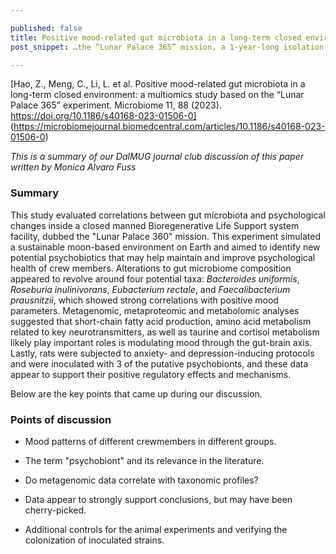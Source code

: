 ```yaml
--- 

published: false
title: Positive mood-related gut microbiota in a long-term closed environment. A multiomics study based on the “Lunar Palace 365” experiment
post_snippet: …the “Lunar Palace 365” mission, a 1-year-long isolation study… …On the basis of metagenomic, metaproteomic, and metabolomic analyses, the four potential psychobiotics improved mood mainly through three pathways related to nervous system functions… 

--- 
```



[Hao, Z., Meng, C., Li, L. et al. Positive mood-related gut microbiota in a long-term closed environment: a multiomics study based on the “Lunar Palace 365” experiment. Microbiome 11, 88 (2023). https://doi.org/10.1186/s40168-023-01506-0] 
(https://microbiomejournal.biomedcentral.com/articles/10.1186/s40168-023-01506-0) 

_This is a summary of our DalMUG journal club discussion of this paper written by Monica Alvaro Fuss_ 

### Summary

This study evaluated correlations between gut microbiota and psychological changes inside a closed manned Bioregenerative Life Support system facility, dubbed the "Lunar Palace 360" mission. This experiment simulated a sustainable moon-based environment on Earth and aimed to identify new potential psychobiotics that may help maintain and improve psychological health of crew members. Alterations to gut microbiome composition appeared to revolve around four potential taxa: _Bacteroides uniformis_, _Roseburia inulinivorans_, _Eubacterium rectale_, and _Faecalibacterium prausnitzii_, which showed strong correlations with positive mood parameters. Metagenomic, metaproteomic and metabolomic analyses suggested that short-chain fatty acid production, amino acid metabolism related to key neurotransmitters, as well as taurine and cortisol metabolism likely play important roles is modulating mood through the gut-brain axis. Lastly, rats were subjected to anxiety- and depression-inducing protocols and were inoculated with 3 of the putative psychobionts, and these data appear to support their positive regulatory effects and mechanisms.

Below are the key points that came up during our discussion.

### Points of discussion

- Mood patterns of different crewmembers in different groups.

- The term "psychobiont" and its relevance in the literature.

- Do metagenomic data correlate with taxonomic profiles?

- Data appear to strongly support conclusions, but may have been cherry-picked. 

- Additional controls for the animal experiments and verifying the colonization of inoculated strains. 
